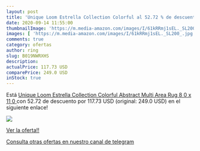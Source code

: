```yaml
---
layout: post
title: 'Unique Loom Estrella Collection Colorful al 52.72 % de descuento'
date: 2020-09-14 11:55:00
thumbnailImage: 'https://m.media-amazon.com/images/I/61kRRmj1sEL._SL200_.jpg'
images: [ 'https://m.media-amazon.com/images/I/61kRRmj1sEL._SL200_.jpg' ]
comments: true
category: ofertas
author: ring
slug: B019NWRXHS
description:
actualPrice: 117.73 USD
comparePrice: 249.0 USD
inStock: true
---
```


Está [Unique Loom Estrella Collection Colorful Abstract Multi Area Rug  8  0 x 11  0 ](https://www.amazon.com/dp/B019NWRXHS/?tag=redken08-20) con 52.72 de descuento por 117.73 USD (original: 249.0 USD) en el siguiente enlace!

[![](https://m.media-amazon.com/images/I/61kRRmj1sEL._SL200_.jpg)](https://www.amazon.com/dp/B019NWRXHS/?tag=redken08-20)

[Ver la oferta!!](https://www.amazon.com/dp/B019NWRXHS/?tag=redken08-20)

[Consulta otras ofertas en nuestro canal de telegram](https://t.me/s/ofertas25)
